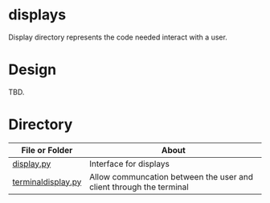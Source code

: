 # displays

Display directory represents the code needed interact with a user.

# Design

TBD.

# Directory 
| File or Folder | About |
| ---            | ---   |
| [display.py](./display.py) | Interface for displays |
| [terminaldisplay.py](./terminaldisplay.py) | Allow communcation between the user and client through the terminal |